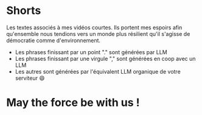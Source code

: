 # Shorts

Les textes associés à mes vidéos courtes. Ils portent mes espoirs afin qu'ensemble nous tendions vers un monde plus résilient qu'il s'agisse de démocratie comme d'environnement.

- Les phrases finissant par un point "." sont générées par LLM
- Les phrases finissant par une virgule "," sont générées en coop avec un LLM
- Les autres sont générées par l'équivalent LLM organique de votre serviteur 😄

# May the force be with us !

